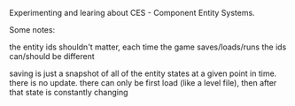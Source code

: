 Experimenting and learing about CES - Component Entity Systems.

Some notes:

the entity ids shouldn't matter, each time the game saves/loads/runs the ids can/should be different

saving is just a snapshot of all of the entity states at a given point in time. there is no update. there can only be first load (like a level file), then after that state
is constantly changing